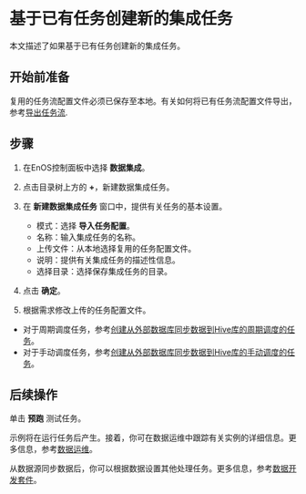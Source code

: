 # 基于已有任务创建新的集成任务

本文描述了如果基于已有任务创建新的集成任务。

## 开始前准备<beforestart>

复用的任务流配置文件必须已保存至本地。有关如何将已有任务流配置文件导出，参考[导出任务流](../data_ide/operating_workflow#exporting-a-workflow).

## 步骤<procedure>

1. 在EnOS控制面板中选择 **数据集成**。

2. 点击目录树上方的 **+**，新建数据集成任务。

3. 在 **新建数据集成任务** 窗口中，提供有关任务的基本设置。

   - 模式：选择 **导入任务配置**。
   - 名称：输入集成任务的名称。
   - 上传文件：从本地选择复用的任务配置文件。
   - 说明：提供有关集成任务的描述性信息。
   - 选择目录：选择保存集成任务的目录。

4. 点击 **确定**。

5. 根据需求修改上传的任务配置文件。

  - 对于周期调度任务，参考[创建从外部数据库同步数据到Hive库的周期调度的任务](creating_scratch_periodic)。
  - 对于手动调度任务，参考[创建从外部数据库同步数据到Hive库的手动调度的任务](creating_scratch_onetime)。

## 后续操作<followup>

单击 **预跑** 测试任务。

示例将在运行任务后产生。接着，你可在数据运维中跟踪有关实例的详细信息。更多信息，参考[数据运维](../task_monitor/index)。

从数据源同步数据后，你可以根据数据设置其他处理任务。更多信息，参考[数据开发套件](../data_ide/dataide_overview)。
